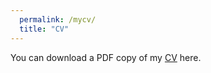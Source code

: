 ```yaml
---
  permalink: /mycv/
  title: "CV"
---
```


You can download a PDF copy of my [CV](http://papers.abrahamlartey.com/Abraham_Lartey_CV.pdf) here.